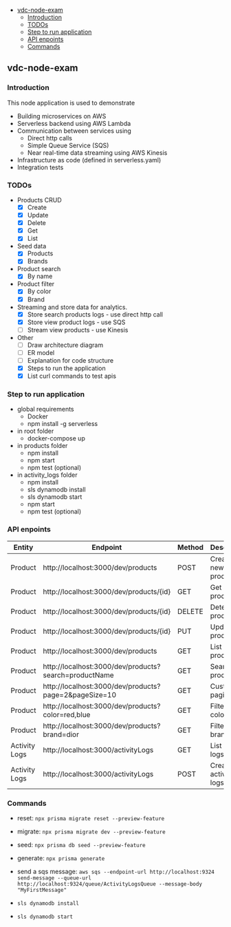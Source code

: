 - [vdc-node-exam](#vdc-node-exam)
  - [Introduction](#introduction)
  - [TODOs](#todos)
  - [Step to run application](#step-to-run-application)
  - [API enpoints](#api-enpoints)
  - [Commands](#commands)

## vdc-node-exam

### Introduction

This node application is used to demonstrate

- Building microservices on AWS
- Serverless backend using AWS Lambda
- Communication between services using
  - Direct http calls
  - Simple Queue Service (SQS)
  - Near real-time data streaming using AWS Kinesis
- Infrastructure as code (defined in serverless.yaml)
- Integration tests

### TODOs

- Products CRUD
  - [x] Create
  - [x] Update
  - [x] Delete
  - [x] Get
  - [x] List
- Seed data
  - [x] Products
  - [x] Brands
- Product search
  - [x] By name
- Product filter
  - [x] By color
  - [x] Brand
- Streaming and store data for analytics.
  - [x] Store search products logs - use direct http call
  - [x] Store view product logs - use SQS
  - [ ] Stream view products - use Kinesis
- Other
  - [ ] Draw architecture diagram
  - [ ] ER model
  - [ ] Explanation for code structure
  - [x] Steps to run the application
  - [x] List curl commands to test apis

### Step to run application

- global requirements
  - Docker
  - npm install -g serverless
- in root folder
  - docker-compose up
- in products folder
  - npm install
  - npm start
  - npm test (optional)
- in activity_logs folder
  - npm install
  - sls dynamodb install
  - sls dynamodb start
  - npm start
  - npm test (optional)

### API enpoints

| Entity        | Endpoint                                              | Method | Description          |
| ------------- | ----------------------------------------------------- | ------ | -------------------- |
| Product       | http://localhost:3000/dev/products                    | POST   | Create a new product |
| Product       | http://localhost:3000/dev/products/{id}               | GET    | Get a product        |
| Product       | http://localhost:3000/dev/products/{id}               | DELETE | Detete a product     |
| Product       | http://localhost:3000/dev/products/{id}               | PUT    | Update a product     |
| Product       | http://localhost:3000/dev/products                    | GET    | List products        |
| Product       | http://localhost:3000/dev/products?search=productName | GET    | Search products      |
| Product       | http://localhost:3000/dev/products?page=2&pageSize=10 | GET    | Custom pagination    |
| Product       | http://localhost:3000/dev/products?color=red,blue     | GET    | Filter by colors     |
| Product       | http://localhost:3000/dev/products?brand=dior         | GET    | Filter by brand      |
| Activity Logs | http://localhost:3000/activityLogs                    | GET    | List activity logs   |
| Activity Logs | http://localhost:3000/activityLogs                    | POST   | Create activity logs |

### Commands

- reset: `npx prisma migrate reset --preview-feature`
- migrate: `npx prisma migrate dev --preview-feature`
- seed: `npx prisma db seed --preview-feature`
- generate: `npx prisma generate`

- send a sqs message: `aws sqs --endpoint-url http://localhost:9324 send-message --queue-url http://localhost:9324/queue/ActivityLogsQueue --message-body "MyFirstMessage"`
- `sls dynamodb install`
- `sls dynamodb start`
